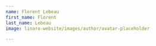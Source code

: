 ```yaml
---
name: Florent Lebeau
first_name: Florent
last_name: Lebeau
image: linaro-website/images/author/avatar-placeholder

---
```

